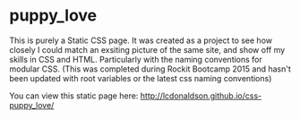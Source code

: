 # puppy_love

This is purely a Static CSS page. It was created as a project to see how closely I could match an exsiting picture of the same site, and show off my skills in CSS and HTML. Particularly with the naming conventions for modular CSS. (This was completed during Rockit Bootcamp 2015 and hasn't been updated with root variables or the latest css naming conventions)

You can view this static page here: http://lcdonaldson.github.io/css-puppy_love/

